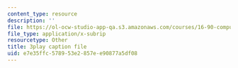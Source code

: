 ```yaml
---
content_type: resource
description: ''
file: https://ol-ocw-studio-app-qa.s3.amazonaws.com/courses/16-90-computational-methods-in-aerospace-engineering-spring-2014/e7e35ffc578953e2857ee90877a5df08_6hewlsfqltY.vtt
file_type: application/x-subrip
resourcetype: Other
title: 3play caption file
uid: e7e35ffc-5789-53e2-857e-e90877a5df08
---
```

